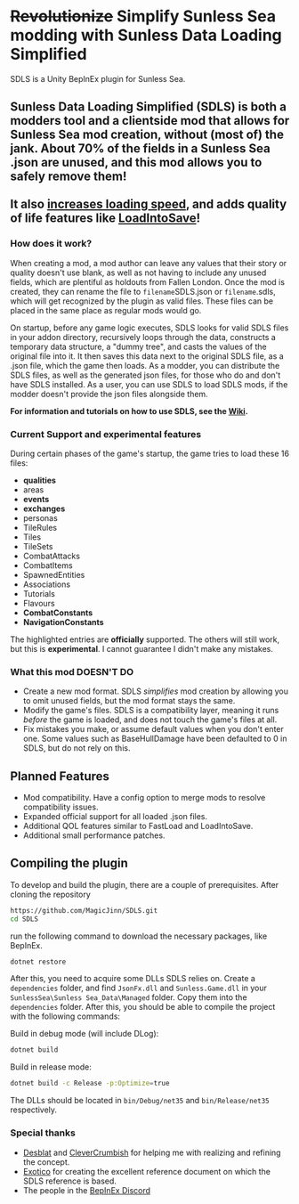 # **~~Revolutionize~~ Simplify Sunless Sea modding with Sunless Data Loading Simplified**

SDLS is a Unity BepInEx plugin for Sunless Sea.

## Sunless Data Loading Simplified (SDLS) is both a modders tool and a clientside mod that allows for Sunless Sea mod creation, without (most of) the jank. About 70% of the fields in a Sunless Sea .json are unused, and this mod allows you to safely remove them!<br><br>It also [increases loading speed](https://github.com/MagicJinn/SDLS/wiki/FastLoad), and adds quality of life features like [LoadIntoSave](https://github.com/MagicJinn/SDLS/wiki/LoadIntoSave)!


### **How does it work?**

When creating a mod, a mod author can leave any values that their story or quality doesn't use blank, as well as not having to include any unused fields, which are plentiful as holdouts from Fallen London. Once the mod is created, they can rename the file to `filename`SDLS.json or `filename`.sdls, which will get recognized by the plugin as valid files. These files can be placed in the same place as regular mods would go.

On startup, before any game logic executes, SDLS looks for valid SDLS files in your addon directory, recursively loops through the data, constructs a temporary data structure, a "dummy tree", and casts the values of the original file into it. It then saves this data next to the original SDLS file, as a .json file, which the game then loads. As a modder, you can distribute the SDLS files, as well as the generated json files, for those who do and don't have SDLS installed. As a user, you can use SDLS to load SDLS mods, if the modder doesn't provide the json files alongside them.

**For information and tutorials on how to use SDLS, see the [Wiki](https://github.com/MagicJinn/SDLS/wiki).**

### **Current Support and experimental features**

During certain phases of the game's startup, the game tries to load these 16 files:

* **qualities**
* areas
* **events**
* **exchanges**
* personas
* TileRules
* Tiles
* TileSets
* CombatAttacks
* CombatItems
* SpawnedEntities
* Associations
* Tutorials
* Flavours
* **CombatConstants**
* **NavigationConstants**

The highlighted entries are **officially** supported. The others will still work, but this is **experimental**. I cannot guarantee I didn't make any mistakes.

### **What this mod DOESN'T DO**

* Create a new mod format. SDLS *simplifies* mod creation by allowing you to omit unused fields, but the mod format stays the same.
* Modify the game's files. SDLS is a compatibility layer, meaning it runs *before* the game is loaded, and does not touch the game's files at all.
* Fix mistakes you make, or assume default values when you don't enter one. Some values such as BaseHullDamage have been defaulted to 0 in SDLS, but do not rely on this.

## **Planned Features**

* Mod compatibility. Have a config option to merge mods to resolve compatibility issues.
* Expanded official support for all loaded .json files.
* Additional QOL features similar to FastLoad and LoadIntoSave.
* Additional small performance patches.

## **Compiling the plugin**

To develop and build the plugin, there are a couple of prerequisites. After cloning the repository

```bash
https://github.com/MagicJinn/SDLS.git
cd SDLS
```

run the following command to download the necessary packages, like BepInEx.

```bash
dotnet restore
```

After this, you need to acquire some DLLs SDLS relies on. Create a `dependencies` folder, and find `JsonFx.dll` and `Sunless.Game.dll` in your `SunlessSea\Sunless Sea_Data\Managed` folder. Copy them into the `dependencies` folder. After this, you should be able to compile the project with the following commands:

Build in debug mode (will include DLog):

```bash
dotnet build
```

Build in release mode:

```bash
dotnet build -c Release -p:Optimize=true
```

The DLLs should be located in `bin/Debug/net35` and `bin/Release/net35` respectively.

### **Special thanks**

* [Desblat](http://next.nexusmods.com/profile/desblat) and [CleverCrumbish](http://next.nexusmods.com/profile/CleverCrumbish) for helping me with realizing and refining the concept.
* [Exotico](https://github.com/andraemon) for creating the excellent reference document on which the SDLS reference is based.
* The people in the [BepInEx Discord](http://discord.gg/MpFEDAg)
